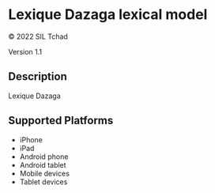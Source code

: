 Lexique Dazaga lexical model
===================

© 2022 SIL Tchad

Version 1.1

Description
-----------

Lexique Dazaga

Supported Platforms
-------------------
 * iPhone
 * iPad
 * Android phone
 * Android tablet
 * Mobile devices
 * Tablet devices


